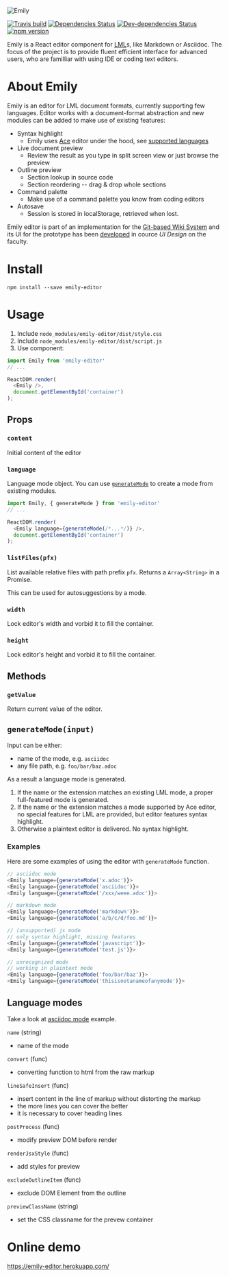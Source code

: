 ![Emily](https://i.imgur.com/WxZEIli.png)

[![Travis build](https://travis-ci.org/grissius/emily-editor.svg?branch=master)](https://travis-ci.org/grissius/emily-editor)
[![Dependencies Status](https://david-dm.org/grissius/emily-editor/status.svg)](https://david-dm.org/grissius/emily-editor)
[![Dev-dependencies Status](https://david-dm.org/grissius/emily-editor/dev-status.svg)](https://david-dm.org/grissius/emily-editor?type=dev)
[![npm version](https://badge.fury.io/js/emily-editor.svg)](https://www.npmjs.com/package/emily-editor/)

Emily is a React editor component for [LML](https://en.wikipedia.org/wiki/Lightweight_markup_language)s, like Markdown or Asciidoc.
The focus of the project is to provide fluent efficient interface for advanced users, who are familliar with using IDE or coding text editors.

# About Emily

Emily is an editor for LML document formats, currently supporting few languages.
Editor works with a document-format abstraction and new modules can be added to make use of existing features:

- Syntax highlight
    - Emily uses [Ace](https://ace.c9.io/) editor under the hood, see [supported languages](https://docs.c9.io/docs/supported-languages)
- Live document preview
    - Review the result as you type in split screen view or just browse the preview
- Outline preview
    - Section lookup in source code
    - Section reordering -- drag & drop whole sections
- Command palette
    - Make use of a command palette you know from coding editors
- Autosave
    - Session is stored in localStorage, retrieved when lost.

Emily editor is part of an implementation for the [Git-based Wiki System](https://github.com/grissius/gitwiki-thesis) and its UI for the prototype has been [developed](https://github.com/grissius/markup-editor-ui) in cource _UI Design_ on the faculty.

# Install

```
npm install --save emily-editor
```

# Usage

1. Include `node_modules/emily-editor/dist/style.css`
2. Include `node_modules/emily-editor/dist/script.js`
3. Use component:

```js
import Emily from 'emily-editor'
// ...

ReactDOM.render(
  <Emily />,
  document.getElementById('container')
);
```

## Props

### `content`
Initial content of the editor

### `language`
Language mode object.
You can use [`generateMode`](#-generatemode-) to create a mode from existing modules.

```js
import Emily, { generateMode } from 'emily-editor'
// ...

ReactDOM.render(
  <Emily language={generateMode(/*...*/)} />,
  document.getElementById('container')
);
```

### `listFiles(pfx)`
List available relative files with path prefix `pfx`.
Returns a `Array<String>` in a Promise.

This can be used for autosuggestions by a mode.

### `width`
Lock editor's width and vorbid it to fill the container.

### `height`
Lock editor's height and vorbid it to fill the container.

## Methods

### `getValue`
Return current value of the editor.

## `generateMode(input)`

Input can be either:

 - name of the mode, e.g. `asciidoc`
 - any file path, e.g. `foo/bar/baz.adoc`

As a result a language mode is generated.

1. If the name or the extension matches an existing LML mode, a proper full-featured mode is generated.
2. If the name or the extension matches a mode supported by Ace editor, no special features for LML are provided, but editor features syntax highlight.
3. Otherwise a plaintext editor is delivered. No syntax highlight.

### Examples
Here are some examples of using the editor with `generateMode` function.
```js
// asciidoc mode
<Emily language={generateMode('x.adoc')}>
<Emily language={generateMode('asciidoc')}>
<Emily language={generateMode('/xxx/weee.adoc')}>

// markdown mode
<Emily language={generateMode('markdown')}>
<Emily language={generateMode('a/b/c/d/foo.md')}>

// (unsupported) js mode
// only syntax highlight, missing features
<Emily language={generateMode('javascript')}>
<Emily language={generateMode('test.js')}>

// unrecognized mode
// working in plaintext mode
<Emily language={generateMode('foo/bar/baz')}>
<Emily language={generateMode('thisisnotanameofanymode')}>
```

## Language modes
Take a look at [asciidoc mode](./src/modes/asciidoc.js) example.

`name` (string)
- name of the mode

`convert` (func)
- converting function to html from the raw markup

`lineSafeInsert` (func)
- insert content in the line of markup without distorting the markup
- the more lines you can cover the better
- it is necessary to cover heading lines

`postProcess` (func)
- modify preview DOM before render

`renderJsxStyle` (func)
- add styles for preview

`excludeOutlineItem` (func)
- exclude DOM Element from the outline

`previewClassName` (string)
- set the CSS classname for the prevew container


# Online demo

https://emily-editor.herokuapp.com/
